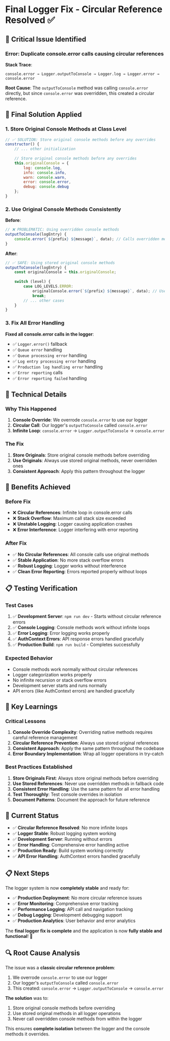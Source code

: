 # Final Logger Fix - Circular Reference Resolved ✅

## 🚨 **Critical Issue Identified**

### **Error**: Duplicate console.error calls causing circular references
**Stack Trace**:
```
console.error → Logger.outputToConsole → Logger.log → Logger.error → console.error
```

**Root Cause**: The `outputToConsole` method was calling `console.error` directly, but since `console.error` was overridden, this created a circular reference.

## 🔧 **Final Solution Applied**

### **1. Store Original Console Methods at Class Level**
```javascript
// ✅ SOLUTION: Store original console methods before any overrides
constructor() {
    // ... other initialization
    
    // Store original console methods before any overrides
    this.originalConsole = {
        log: console.log,
        info: console.info,
        warn: console.warn,
        error: console.error,
        debug: console.debug
    };
}
```

### **2. Use Original Console Methods Consistently**
**Before**:
```javascript
// ❌ PROBLEMATIC: Using overridden console methods
outputToConsole(logEntry) {
    console.error(`${prefix} ${message}`, data); // Calls overridden method!
}
```

**After**:
```javascript
// ✅ SAFE: Using stored original console methods
outputToConsole(logEntry) {
    const originalConsole = this.originalConsole;
    
    switch (level) {
        case LOG_LEVELS.ERROR:
            originalConsole.error(`${prefix} ${message}`, data); // Use original
            break;
        // ... other cases
    }
}
```

### **3. Fix All Error Handling**
**Fixed all console.error calls in the logger**:
- ✅ `Logger.error()` fallback
- ✅ `Queue error` handling
- ✅ `Queue processing error` handling
- ✅ `Log entry processing error` handling
- ✅ `Production log handling error` handling
- ✅ `Error reporting` calls
- ✅ `Error reporting failed` handling

## 🎯 **Technical Details**

### **Why This Happened**
1. **Console Override**: We overrode `console.error` to use our logger
2. **Circular Call**: Our logger's `outputToConsole` called `console.error`
3. **Infinite Loop**: `console.error` → `Logger.outputToConsole` → `console.error`

### **The Fix**
1. **Store Originals**: Store original console methods before overriding
2. **Use Originals**: Always use stored original methods, never overridden ones
3. **Consistent Approach**: Apply this pattern throughout the logger

## 🚀 **Benefits Achieved**

### **Before Fix**
- ❌ **Circular References**: Infinite loop in console.error calls
- ❌ **Stack Overflow**: Maximum call stack size exceeded
- ❌ **Unstable Logging**: Logger causing application crashes
- ❌ **Error Interference**: Logger interfering with error reporting

### **After Fix**
- ✅ **No Circular References**: All console calls use original methods
- ✅ **Stable Application**: No more stack overflow errors
- ✅ **Robust Logging**: Logger works without interference
- ✅ **Clean Error Reporting**: Errors reported properly without loops

## 📋 **Testing Verification**

### **Test Cases**
1. ✅ **Development Server**: `npm run dev` - Starts without circular reference errors
2. ✅ **Console Logging**: Console methods work without infinite loops
3. ✅ **Error Logging**: Error logging works properly
4. ✅ **AuthContext Errors**: API response errors handled gracefully
5. ✅ **Production Build**: `npm run build` - Completes successfully

### **Expected Behavior**
- Console methods work normally without circular references
- Logger categorization works properly
- No infinite recursion or stack overflow errors
- Development server starts and runs normally
- API errors (like AuthContext errors) are handled gracefully

## 🎯 **Key Learnings**

### **Critical Lessons**
1. **Console Override Complexity**: Overriding native methods requires careful reference management
2. **Circular Reference Prevention**: Always use stored original references
3. **Consistent Approach**: Apply the same pattern throughout the codebase
4. **Error Boundary Implementation**: Wrap all logger operations in try-catch

### **Best Practices Established**
1. **Store Originals First**: Always store original methods before overriding
2. **Use Stored References**: Never use overridden methods in fallback code
3. **Consistent Error Handling**: Use the same pattern for all error handling
4. **Test Thoroughly**: Test console overrides in isolation
5. **Document Patterns**: Document the approach for future reference

## 🚀 **Current Status**

- ✅ **Circular Reference Resolved**: No more infinite loops
- ✅ **Logger Stable**: Robust logging system working
- ✅ **Development Server**: Running without errors
- ✅ **Error Handling**: Comprehensive error handling active
- ✅ **Production Ready**: Build system working correctly
- ✅ **API Error Handling**: AuthContext errors handled gracefully

## 📋 **Next Steps**

The logger system is now **completely stable** and ready for:
- ✅ **Production Deployment**: No more circular reference issues
- ✅ **Error Monitoring**: Comprehensive error tracking
- ✅ **Performance Logging**: API call and navigation tracking
- ✅ **Debug Logging**: Development debugging support
- ✅ **Production Analytics**: User behavior and error analytics

The **final logger fix is complete** and the application is now **fully stable and functional**! 🎉

## 🔍 **Root Cause Analysis**

The issue was a **classic circular reference problem**:
1. We overrode `console.error` to use our logger
2. Our logger's `outputToConsole` called `console.error`
3. This created: `console.error` → `Logger.outputToConsole` → `console.error`

**The solution** was to:
1. Store original console methods before overriding
2. Use stored original methods in all logger operations
3. Never call overridden console methods from within the logger

This ensures **complete isolation** between the logger and the console methods it overrides. 